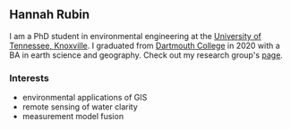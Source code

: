 ## Hannah Rubin
I am a PhD student in environmental engineering at the [University of Tennessee, Knoxville](https://utk.edu/). I graduated from [Dartmouth College](https://home.dartmouth.edu/) in 2020 with a BA in earth science and geography. Check out my research group's [page](http://acs.engr.utk.edu/).

### Interests

* environmental applications of GIS 
* remote sensing of water clarity
* measurement model fusion
<!--
**HJRubin/HJRubin** is a ✨ _special_ ✨ repository because its `README.md` (this file) appears on your GitHub profile.

Here are some ideas to get you started:

- 🔭 I’m currently working on ...
- 🌱 I’m currently learning ...
- 👯 I’m looking to collaborate on ...
- 🤔 I’m looking for help with ...
- 💬 Ask me about ...
- 📫 How to reach me: ...
- 😄 Pronouns: ...
- ⚡ Fun fact: ...
-->
